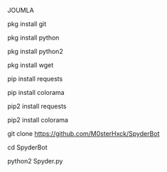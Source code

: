 JOUMLA

pkg install git

pkg install python

pkg install python2

pkg install wget

pip install requests

pip install colorama

pip2 install requests

pip2 install colorama

git clone https://github.com/M0sterHxck/SpyderBot

cd SpyderBot

python2 Spyder.py

